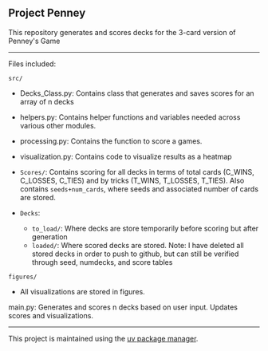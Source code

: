 ## Project Penney

This repository generates and scores decks for the 3-card version of Penney's Game

---

Files included:

`src/`

- Decks_Class.py: Contains class that generates and saves scores for an array of n decks

- helpers.py: Contains helper functions and variables needed across various other modules.

- processing.py: Contains the function to score a games.

- visualization.py: Contains code to visualize results as a heatmap

- `Scores/`: Contains scoring for all decks in terms of total cards (C_WINS, C_LOSSES, C_TIES) and by tricks (T_WINS, T_LOSSES, T_TIES). Also contains `seeds+num_cards`, where seeds and associated number of cards are stored.

- `Decks`: 
    -  `to_load/`: Where decks are store temporarily before scoring but after generation
    - `loaded/`: Where scored decks are stored. Note: I have deleted all stored decks in order to push to github, but can still be verified through seed, numdecks, and score tables

`figures/`

- All visualizations are stored in figures.

main.py: Generates and scores n decks based on user input. Updates scores and visualizations.

---

This project is maintained using the [uv package manager](https://docs.astral.sh/uv/).